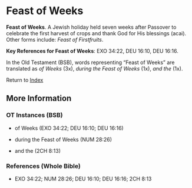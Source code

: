 # Feast of Weeks
**Feast of Weeks**. 
A Jewish holiday held seven weeks after Passover to celebrate the first harvest of crops and thank God for His blessings (acai). 
Other forms include: 
*Feast of Firstfruits*. 


**Key References for Feast of Weeks**: 
EXO 34:22, DEU 16:10, DEU 16:16. 


In the Old Testament (BSB), words representing “Feast of Weeks” are translated as 
*of Weeks* (3x), *during the Feast of Weeks* (1x), *and the* (1x). 




Return to [Index](00-Index.md)

## More Information

### OT Instances (BSB)

* of Weeks (EXO 34:22; DEU 16:10; DEU 16:16)

* during the Feast of Weeks (NUM 28:26)

* and the (2CH 8:13)



### References (Whole Bible)

* EXO 34:22; NUM 28:26; DEU 16:10; DEU 16:16; 2CH 8:13



